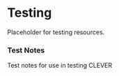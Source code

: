 # Testing

Placeholder for testing resources.

### Test Notes

Test notes for use in testing CLEVER

